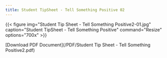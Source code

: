 ```yaml
---
title: Student TipSheet - Tell Something Positive 02
---
```


{{< figure
img="Student Tip Sheet - Tell Something Positive2-01.jpg"
caption="Student TipSheet - Tell Something Positive"
command="Resize"
options="700x" >}}

[Download PDF Document](/PDF/Student Tip Sheet - Tell Something Positive2.pdf)
